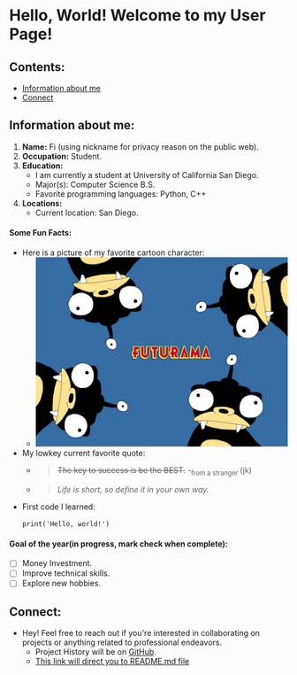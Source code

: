 # Hello, World! Welcome to my User Page!
## Contents:
  - [Information about me](#Information-about-me) 
  - [Connect](#Connect) 
## Information about me:
1. **Name:** Fi (using nickname for privacy reason on the public web).
2. **Occupation:** Student.
3. **Education:**
     - I am currently a student at University of California San Diego.
     - Major(s): Computer Science B.S.
     - Favorite programming languages: Python, C++
4. **Locations:** 
      - Current location: San Diego.
  

#### Some Fun Facts:
- Here is a picture of my favorite cartoon character:
  - ![Image](futurama_nibbler__38244.png)
- My lowkey current favorite quote: 
  * > ~~The key to success is be the BEST.~~ -<sub>from a stranger </sub> (jk)
  + > _Life is short, so define it in your own way._ 
- First code I learned:
    ```
    print('Hello, world!')
    ```

#### Goal of the year(in progress, mark check when complete):
- [ ] Money Investment.
- [ ] Improve technical skills.
- [ ] Explore new hobbies.

## Connect:
- Hey! Feel free to reach out if you're interested in collaborating on projects or anything related to professional endeavors.
  - Project History will be on [GitHub](https://github.com/yfkuo).
  - [This link will direct you to README.md file](README.md)
 

